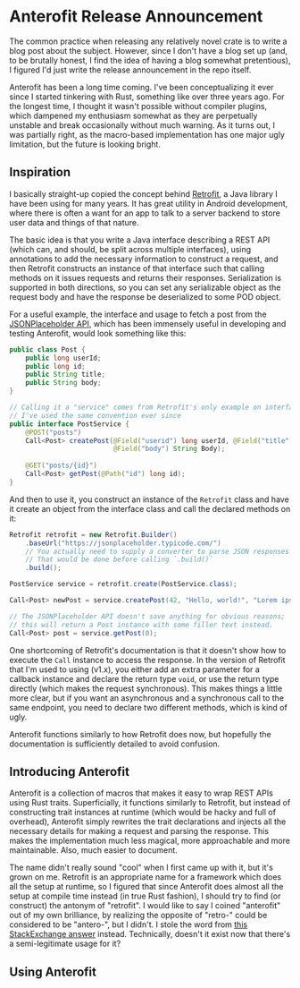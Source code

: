 Anterofit Release Announcement
================

The common practice when releasing any relatively novel crate is to write a blog post
about the subject. However, since I don't have a blog set up (and, to be brutally honest,
I find the idea of having a blog somewhat pretentious), I figured I'd just write the release
announcement in the repo itself.

Anterofit has been a long time coming. I've been conceptualizing it ever since I started tinkering with Rust,
something like over three years ago. For the longest time, I thought it wasn't possible without compiler
plugins, which dampened my enthusiasm somewhat as they are perpetually unstable and break occasionally without much 
warning. As it turns out, I was partially right, as the macro-based implementation has
one major ugly limitation, but the future is looking bright.

Inspiration
-----------

I basically straight-up copied the concept behind [Retrofit][retrofit], a
Java library I have been using for many years. It has great utility in Android
development, where there is often a want for an app to talk to a server backend
to store user data and things of that nature.

The basic idea is that you write a Java interface describing a REST API (which can, and should,
be split across multiple interfaces),
using annotations to add the necessary information to construct a request, and then
Retrofit constructs an instance of that interface such that calling methods on it
issues requests and returns their responses. Serialization is supported in both directions,
so you can set any serializable object as the request body and have the response be deserialized
to some POD object.

For a useful example, the interface and usage to fetch a post from the [JSONPlaceholder API][jsonplaceholder], 
which has been immensely useful in developing and testing Anterofit, would look something like this:

```java
public class Post {
    public long userId;
    public long id;
    public String title;
    public String body;
}

// Calling it a "service" comes from Retrofit's only example on interface declaration
// I've used the same convention ever since
public interface PostService {
    @POST("posts")
    Call<Post> createPost(@Field("userid") long userId, @Field("title") String title, 
                          @Field("body") String Body);
    
    @GET("posts/{id}")
    Call<Post> getPost(@Path("id") long id);
}
```

And then to use it, you construct an instance of the `Retrofit` class and have it create
an object from the interface class and call the declared methods on it:

```java
Retrofit retrofit = new Retrofit.Builder()
    .baseUrl("https://jsonplaceholder.typicode.com/")
    // You actually need to supply a converter to parse JSON responses into objects
    // That would be done before calling `.build()`
    .build();

PostService service = retrofit.create(PostService.class);

Call<Post> newPost = service.createPost(42, "Hello, world!", "Lorem ipsum dolor sit amet");

// The JSONPlaceholder API doesn't save anything for obvious reasons;
// this will return a Post instance with some filler text instead.
Call<Post> post = service.getPost(0);
```

One shortcoming of Retrofit's documentation is that it doesn't show how to execute
the `Call` instance to access the response. In the version of Retrofit that I'm used to
using (v1.x), you either add an extra parameter for a callback instance and declare the return type `void`,
or use the return type directly (which makes the request synchronous). This makes things a little more clear,
but if you want an asynchronous and a synchronous call to the same endpoint, you need to declare two different
methods, which is kind of ugly. 

Anterofit functions similarly to how Retrofit does now, but hopefully the documentation is sufficiently
detailed to avoid confusion.
 
[retrofit]: http://square.github.io/retrofit/
[jsonplaceholder]: http://jsonplaceholder.typicode.com
 
Introducing Anterofit
---------------------

Anterofit is a collection of macros that makes it easy to wrap REST APIs using Rust traits. Superficially,
 it functions similarly to Retrofit, but instead of constructing trait instances at runtime (which would
 be hacky and full of overhead), Anterofit simply rewrites the trait declarations and injects all the
 necessary details for making a request and parsing the response. This makes the implementation
 much less magical, more approachable and more maintainable. Also, much easier to document.

The name didn't really sound "cool" when I first came up with it, but it's grown on me. Retrofit is an
appropriate name for a framework which does all the setup at runtime, so I figured that since
Anterofit does almost all the setup at compile time instead (in true Rust fashion), 
I should try to find (or construct) the antonym of "retrofit". I would like to say I coined "anterofit"
 out of my own brilliance, by realizing the opposite of "retro-" could be considered to be "antero-", 
 but I didn't. I stole the word from [this StackExchange answer](http://english.stackexchange.com/a/150352) instead. 
 Technically, doesn't it exist now that there's a semi-legitimate usage for it?
 

Using Anterofit
---------------
 



